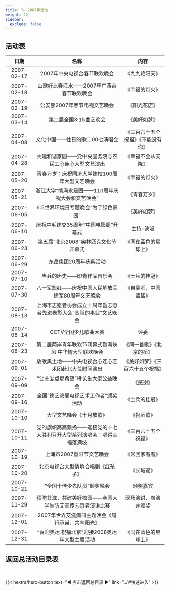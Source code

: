 ```yaml
---
title: 🏷️ 2007年活动
weight: 22
sidebar:
  exclude: false
---
```


## 活动表

|日期|名称|内容|
|:-----:|:-----:|:-----:|
|2007-02-17|2007年中央电视台春节联欢晚会|《九九艳阳天》|
|2007-02-18|山歌好比春江水——2007年广西台春节联欢晚会|《幸福的灯火》|
|2007-02-19|公安部2007年春节电视文艺晚会|《阳光花店》|
|2007-03-14|第二届全国3·15曲艺晚会|《美好如梦》|
|2007-04-08|文化中国——往日的歌二00七演唱会|《三百六十五个祝福》《不能没有你》|
|2007-04-28|共建和谐家园——党中央国务院与农民工心连心大型文艺演出|《幸福不会从天降》|
|2007-05-20|青春万岁：庆祝同济大学建校100周年大型文艺晚会|《幸福的灯火》|
|2007-05-21|浙江大学“情满求是园——110周年庆祝大会和文艺晚会”|《青春万岁》|
|2007-06-05|6.5世界环境日专题晚会“为了绿色家园”|《美好如梦》|
|2007-06-10|庆祝中毛建交35周年“中国电影周”开幕式|主持+演唱|
|2007-06-23|第五届“北京2008”奥林匹克文化节开幕式|《同在蓝色的星球上》|
|2007-06-29|东岳集团20周年庆典活动||
|2007-07-10|当兵的历史——印青作品音乐会|《士兵的桂冠》|
|2007-07-30|八一军旗红——庆祝中国人民解放军建军80周年文艺晚会|《自豪吧，中国蓝盔》|
|2007-08-13|上海市志愿者协会成立十周年暨志愿者先进表彰大会“高尚的事业”文艺晚会||
|2007-08-14|CCTV全国少儿歌曲大赛|评委|
|2007-08-23|第二届两岸青年联欢节闭幕式暨海峡风·中华情大型联欢晚会|《同一首歌》《北京的桥》|
|2007-09-01|放歌黑土地——中央电视台心连心艺术团赴北大荒慰问演出|《美好如梦》《三百六十五个祝福》|
|2007-09-09|“让关爱点燃希望”特长生大型公益晚会|《感谢》|
|2007-09-16|全国“德艺双馨电视艺术工作者”颁奖活动|《士兵的桂冠》|
|2007-10-10|大型文艺晚会《十月放歌》|《祝酒歌》|
|2007-10-11|党的旗帜高高飘扬——迎接党的十七大胜利召开大型系列演唱会：唱得幸福落满坡|《三百六十五个祝福》|
|2007-10-19|上海市2007重阳节文艺晚会|《常回家看看》|
|2007-10-20|北京电视台大型情境合唱剧《红孩子》|《长城谣》|
|2007-10-21|“全国十佳少先队员”颁奖晚会|颁奖嘉宾|
|2007-11-29|预防艾滋，共建美好校园——全国大学生防艾宣传志愿者演讲比赛|现场演讲、表演并颁奖|
|2007-12-01|2007年世界艾滋病日主题晚会《履行承诺，共享阳光》||
|2007-12-31|“喜迎奥运 祝福北京”迎接2008奥运年大型主题活动|《同在蓝色的星球上》|




## 返回总活动目录表

<br>

{{< hextra/hero-button text="◀ 点击返回总目录 ▶" link="../#快速进入" >}}